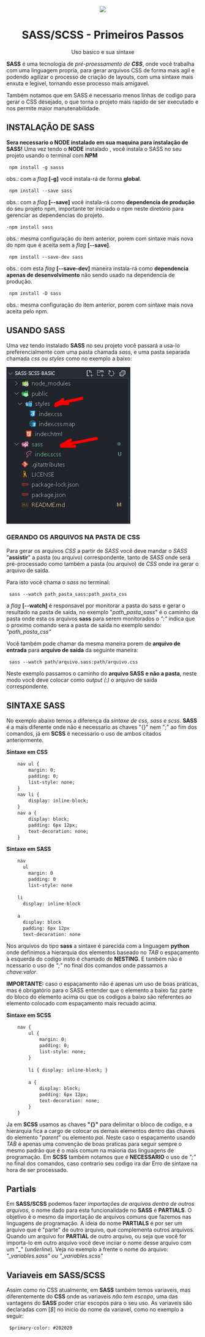 <p align="center">
    <a href="https://sass-lang.com/"> 
        <img src="https://img.icons8.com/color/96/000000/sass.png"/>
    </a>
</p>

<h1 align="center">SASS/SCSS - Primeiros Passos</h1>
<p align="center">Uso basico e sua sintaxe</p>

**SASS** é uma tecnologia de *pré-proessamento de **CSS***, onde você trabalha com uma linguagem propria, para gerar arquivos CSS de forma mais agil e podendo agilizar o processo de criação de layouts, com uma sintaxe mais enxuta e legivel, tornando esse processo mais amigavel.

Também notamos que em SASS é necessario menos linhas de codigo para gerar o CSS desejado, o que torna o projeto mais rapido de ser executado e nos permite maior manutenabilidade.

## INSTALAÇÃO DE SASS

**Sera necessario o NODE instalado em sua maquina para instalação de SASS!**
Uma vez tendo o **NODE** instalado , você instala o SASS no seu projeto usando o terminal com **NPM**

     npm install -g sasss
obs.: com a *flag* **[-g]** você instala-rá de forma **global**.

     npm install --save sass
obs.: com a *flag* **[--save]** você instala-rá como **dependencia de produção** do seu projeto npm, importante ter iniciado o npm neste diretório para gerenciar as dependencias do projeto.

    -npm install sass
obs.: mesma configuração do item anterior, porem com sintaxe mais nova do npm que é aceita sem a *flag* **[--save]**.

     npm install --save-dev sass
obs.: com esta *flag* **[--save-dev]** maneira instala-rá como **dependencia apenas de desenvolvimento** não sendo usado na dependencia de produção. 

     npm install -D sass
obs.: mesma configuração do item anterior, porem com sintaxe mais nova aceita pelo npm. 


## USANDO SASS
Uma vez tendo instalado **SASS** no seu projeto você passará a usa-lo preferencialmente com uma pasta chamada *sass*, e uma pasta separada chamada *css* ou *styles* como no exemplo a baixo:

<img src="public/img/pastas.PNG">

### GERANDO OS ARQUIVOS NA PASTA DE CSS

Para gerar os arquivos *CSS* a partir de *SASS* você deve mandar o *SASS* "**assistir**" a pasta (ou arquivo) correspondente, tanto de *SASS* onde será pré-processado como também a pasta (ou arquivo) de *CSS* onde ira gerar o arquivo de saida.

Para isto você chama o *sass* no terminal:

     sass --watch path_pasta_sass:path_pasta_css
a *flag* **[--watch]** é responsavel por monitorar a pasta do sass e gerar o resultado na pasta de saida, no exemplo "*path_pasta_sass*" é o caminho da pasta onde esta os arquivos **sass** para serem monitorados o *":"* indica que o proximo comando sera a pasta de saida no exemplo sendo: *"path_pasta_css"*

Você também pode chamar da mesma maneira porem de **arquivo de entrada** para **arquivo de saida** da seguinte maneira:

     sass --watch path/arquivo.sass:path/arquivo.css
Neste exemplo passamos o caminho do **arquivo SASS e não a pasta**, neste modo você deve colocar como *output (:)* o arquivo de saida correspondente.

## SINTAXE SASS
No exemplo abaixo temos a diferença da *sintaxe de css, sass e scss*. **SASS** é a mais diferente onde não é necessario as chaves "{}" nem ";" ao fim dos comandos, já em **SCSS** é necessario o uso de ambos citados anteriormente.

**Sintaxe em CSS**

        nav ul {
            margin: 0;
            padding: 0;
            list-style: none;
        }
        nav li {
            display: inline-block;
        }
        nav a {
            display: block;
            padding: 6px 12px;
            text-decoration: none;
        }

**Sintaxe em SASS**

        nav
          ul
            margin: 0
            padding: 0
            list-style: none

        li
          display: inline-block

        a
          display: block
          padding: 6px 12px
          text-decoration: none

Nos arquivos do tipo **sass** a sintaxe é parecida com a linguagem **python** onde definimos a hierarquia dos elementos baseado no *TAB* o espaçamento à esquerda do codigo insto é chamado de **NESTING**. E também não é ncessario o uso de *";"* no final dos comandos onde passamos a *chave:valor*.

**IMPORTANTE:** caso o espaçamento não é apenas um uso de boas praticas, mas é obrigatório para o SASS entender que o elemento a baixo faz parte do bloco do elemento acima ou que os codigos a baixo são referentes ao elemento colocado com espaçamento mais recuado acima.

**Sintaxe em SCSS**

        nav {
            ul {
                margin: 0;
                padding: 0;
                list-style: none;
            }

            li { display: inline-block; }

            a {
                display: block;
                padding: 6px 12px;
                text-decoration: none;
            }
        }


Ja em **SCSS** usamos as chaves **"{}"** para delimitar o bloco de codigo, e a hierarquia fica a cargo de colocar os demais elementos dentro das chaves do elemento "*parent*" ou elemento *pai*. Neste caso o espaçamento usando *TAB* é apenas uma convenção de boas praticas para seguir sempre o mesmo padrão que é o mais comum na maioria das linguagens de programação.
Em **SCSS** também notamos que é **NECESSARIO** o uso de *";"* no final dos comandos, caso contrario seu codigo ira dar Erro de sintaxe na hora de ser processado.


## Partials
Em **SASS/SCSS** podemos fazer _importações_ *de arquivos dentro de outros arquivos*, o nome dado para esta funcionalidade no **SASS** é **PARTIALS**. O objetivo é o mesmo da importação de arquivos comuns que fazemos nas linguagens de programação.
A ideia do nome **PARTIALS** é por ser um arquivo que é "parte" de outro arquivo, que complementa outros arquivos.
Quando um arquivo for **PARTIAL** de outro arquivo, ou seja que você for importa-lo em outro arquivo você deve inciiar o nome desse arquivo com um "_" (*underline*). 
Veja no exemplo a frente o nome do arquivo: *"_variables.sass" ou "_variables.scss"* 


## Variaveis em SASS/SCSS
Assim como no CSS atualmente, em **SASS** também temos variaveis, mas diferentemente do **CSS** onde as variaveis *não tem escopo*, uma das vantagens do **SASS** poder criar escopos para o seu uso.
As variaveis são declaradas com [*$*] no inicio do nome da variavel, como no exemplo a seguir:

     $primary-color: #202020

